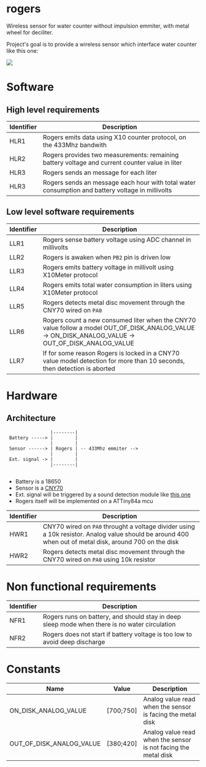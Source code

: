 # rogers

Wireless sensor for water counter without impulsion emmiter, with metal wheel for deciliter.

Project's goal is to provide a wireless sensor which interface water counter like this one:

![](https://www.cazabox.com/6704-thickbox_default/compteur-d-eau-divisionnaire-eau-froide-aquadis-itron.jpg)

# Software

## High level requirements

|Identifier|Description|
|----------|-----------|
| HLR1 | Rogers emits data using X10 counter protocol, on the 433Mhz bandwith|
| HLR2 | Rogers provides two measurements: remaining battery voltage and current counter value in liter|
| HLR3 | Rogers sends an message for each liter|
| HLR3 | Rogers sends an message each hour with total water consumption and battery voltage in millivolts|


## Low level software requirements

|Identifier|Description|
|----------|-----------|
|LLR1| Rogers sense battery voltage using ADC channel in millivolts|
|LLR2| Rogers is awaken when `PB2` pin is driven low|
|LLR3| Rogers emits battery voltage in millivolt using X10Meter protocol |
|LLR4| Rogers emits total water consumption in liters using X10Meter protocol|
|LLR5| Rogers detects metal disc movement through the CNY70 wired on `PA0`|
|LLR6| Rogers count a new consumed liter when the CNY70 value follow a model OUT_OF_DISK_ANALOG_VALUE -> ON_DISK_ANALOG_VALUE -> OUT_OF_DISK_ANALOG_VALUE |
|LLR7| If for some reason Rogers is locked in a CNY70 value model detection for more than 10 seconds, then detection is aborted |
 
# Hardware

## Architecture

```
                |--------|
 Battery -----> |        |
                |        | 
 Sensor ------> | Rogers | -- 433Mhz emmiter -->
                |        |
 Ext. signal -> |        |
                |--------|
 
 ```
* Battery is a 18650
 * Sensor is a [CNY70](https://docs.rs-online.com/dc23/0900766b80e2fbf3.pdf)
 * Ext. signal will be triggered by a sound detection module like [this one](https://electropeak.com/sound-sensor-ky-037)
 * Rogers itself will be implemented on a ATTiny84a mcu

|Identifier|Description|
|----------|-----------|
|HWR1| CNY70 wired on `PA0` throught a voltage divider using a 10k resistor. Analog value should be around 400 when out of metal disk, around 700 on the disk  |
|HWR2| Rogers detects metal disc movement through the CNY70 wired on `PA0` using 10k resistor |


# Non functional requirements

|Identifier|Description|
|----------|-----------|
| NFR1     | Rogers runs on battery, and should stay in deep sleep mode when there is no water circulation|
| NFR2     | Rogers does not start if battery voltage is too low to avoid deep discharge |


# Constants

|Name      | Value | Description|
|----------|-------|------------|
| ON_DISK_ANALOG_VALUE    | [700;750]      |  Analog value read when the sensor is  facing the metal disk           |
| OUT_OF_DISK_ANALOG_VALUE     | [380;420]      |   Analog value read when the sensor is not facing the metal disk         |
